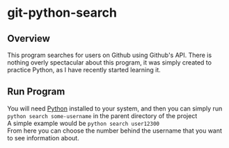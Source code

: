 # git-python-search
## Overview
This program searches for users on Github using Github's API. There is nothing overly spectacular about this program, it was simply created to practice Python, as I have recently started learning it.

## Run Program
You will need [Python](https://www.python.org/downloads/) installed to your system, and then you can simply run `python search some-username` in the parent directory of the project<br>
A simple example would be `python search user12300`<br>
From here you can choose the number behind the username that you want to see information about.
